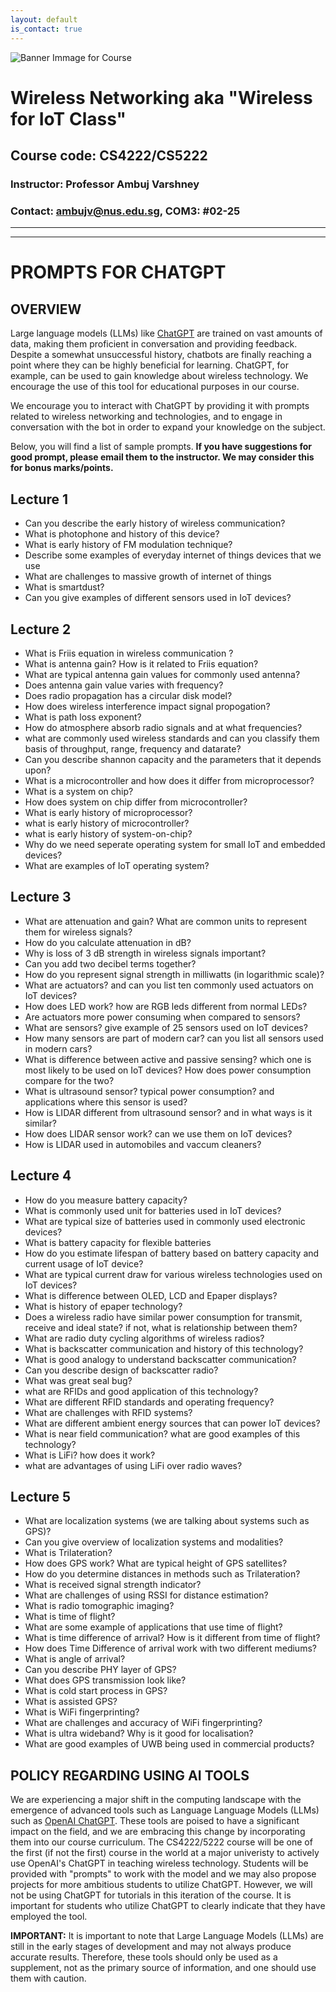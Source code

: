 ```yaml
---
layout: default
is_contact: true
---
```


![Banner Immage for Course](cs4222_banner.png)  

# Wireless Networking aka "Wireless for IoT Class"
## Course code: CS4222/CS5222  
### Instructor: Professor Ambuj Varshney
### Contact: [ambujv@nus.edu.sg](mailto:ambujv@nus.edu.sg), COM3: #02-25     

----
****

# PROMPTS FOR CHATGPT

## OVERVIEW
Large language models (LLMs) like [ChatGPT](https://chat.openai.com/chat) are trained on vast amounts of data, making them proficient in conversation and providing feedback. Despite a somewhat unsuccessful history, chatbots are finally reaching a point where they can be highly beneficial for learning. ChatGPT, for example, can be used to gain knowledge about wireless technology. We encourage the use of this tool for educational purposes in our course.

We encourage you to interact with ChatGPT by providing it with prompts related to wireless networking and technologies, and to engage in conversation with the bot in order to expand your knowledge on the subject.   

Below, you will find a list of sample prompts. **If you have suggestions for good prompt, please email them to the instructor. We may consider this for bonus marks/points.**

## Lecture 1

* Can you describe the early history of wireless communication?
* What is photophone and history of this device?
* What is early history of FM modulation technique?
* Describe some examples of everyday internet of things devices that we use
* What are challenges to massive growth of internet of things
* What is smartdust?
* Can you give examples of different sensors used in IoT devices?

## Lecture 2

* What is Friis equation in wireless communication ?
* What is antenna gain? How is it related to Friis equation?
* What are typical antenna gain values for commonly used antenna?
* Does antenna gain value varies with frequency?
* Does radio propagation  has a circular disk model?
* How does wireless interference impact signal propogation?
* What is path loss exponent?
* How do atmosphere absorb radio signals and at what frequencies?
* what are commonly used wireless standards and can you classify them basis of throughput, range, frequency and datarate?
* Can you describe shannon capacity and the parameters that it depends upon?
* What is a microcontroller and how does it differ from microprocessor?
* What is a system on chip?
* How does system on chip differ from microcontroller?
* What is early history of microprocessor?
* what is early history of microcontroller?
* what is early history of system-on-chip?
* Why do we need seperate operating system for small IoT and embedded devices?
* What are examples of IoT operating system?

## Lecture 3

* What are attenuation and gain? What are common units to represent them for wireless signals?
* How do you calculate attenuation in dB?
* Why is loss of 3 dB strength in wireless signals important?
* Can you add two decibel terms together?
* How do you represent signal strength in milliwatts (in logarithmic scale)?
* What are actuators? and can you list ten commonly used actuators on IoT devices?
* How does LED work? how are RGB leds different from normal LEDs?
* Are actuators more power consuming when compared to sensors?
* What are sensors? give example of 25 sensors used on IoT devices?
* How many sensors are part of modern car? can you list all sensors used in modern cars?
* What is difference between active and passive sensing? which one is most likely to be used on IoT devices? How does power consumption compare for the two?
* What is ultrasound sensor? typical power consumption? and applications where this sensor is used?
* How is LIDAR different from ultrasound sensor? and in what ways is it similar?
* How does LIDAR sensor work? can we use them on IoT devices?
* How is LIDAR used in automobiles and vaccum cleaners?


## Lecture 4

* How do you measure battery capacity?
* What is commonly used unit for batteries used in IoT devices?
* What are typical size of batteries used in commonly used electronic devices?
* What is battery capacity for flexible batteries
* How do you estimate lifespan of battery based on battery capacity and current usage of IoT device?
* What are typical current draw for various wireless technologies used on IoT devices?
* What is difference between OLED, LCD and Epaper displays?
* What is history of epaper technology?
* Does a wireless radio have similar power consumption for transmit, receive and ideal state? if not, what is relationship between them?
* What are radio duty cycling algorithms of wireless radios?
* What is backscatter communication and history of this technology?
* What is good analogy to understand backscatter communication?
* Can you describe design of backscatter radio?
* What was great seal bug?
* what are RFIDs and good application of this technology?
* What are different RFID standards and operating frequency?
* What are challenges with RFID systems?
* What are different ambient energy sources that can power IoT devices?
* What is near field communication? what are good examples of this technology?
* What is LiFi? how does it work?
* what are advantages of using LiFi over radio waves?

## Lecture 5

* What are localization systems (we are talking about systems such as GPS)?
* Can you give overview of localization systems and modalities?
* What is Trilateration?
* How does GPS work? What are typical height of GPS satellites?
* How do you determine distances in methods such as Trilateration?
* What is received signal strength indicator?
* What are challenges of using RSSI for distance estimation?
* What is radio tomographic imaging?
* What is time of flight?
* What are some example of applications that use time of flight?
* What is time difference of arrival? How is it different from time of flight?
* How does Time Difference of arrival work with two different mediums?
* What is angle of arrival?
* Can you describe PHY layer of GPS?
* What does GPS transmission look like?
* What is cold start process in GPS?
* What is assisted GPS?
* What is WiFi fingerprinting?
* What are challenges and accuracy of WiFi fingerprinting?
* What is ultra wideband? Why is it good for localisation?
* What are good examples of UWB being used in commercial products?




## POLICY REGARDING USING AI TOOLS

We are experiencing a major shift in the computing landscape with the emergence of advanced tools such as Language Language Models (LLMs) such as [OpenAI ChatGPT](https://chat.openai.com/chat). These tools are poised to have a significant impact on the field, and we are embracing this change by incorporating them into our course curriculum. The CS4222/5222 course will be one of the first (if not the first) course in the world at a major univeristy to actively use OpenAI's ChatGPT in teaching wireless technology. Students will be provided with "prompts" to work with the model and we may also propose projects for more ambitious students to utilize ChatGPT. However, we will not be using ChatGPT for tutorials in this iteration of the course. It is important for students who utilize ChatGPT to clearly indicate that they have employed the tool.

**IMPORTANT:** It is important to note that Large Language Models (LLMs) are still in the early stages of development and may not always produce accurate results. Therefore, these tools should only be used as a supplement, not as the primary source of information, and one should use them with caution.

